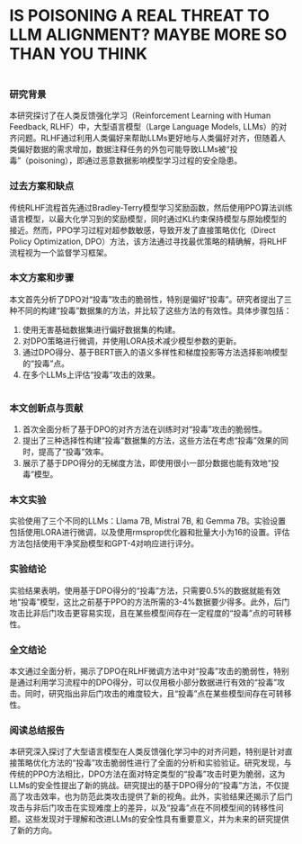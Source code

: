 # IS POISONING A REAL THREAT TO LLM ALIGNMENT? MAYBE MORE SO THAN YOU THINK

<figure><img src="../../.gitbook/assets/image (9) (1) (1) (1) (1).png" alt=""><figcaption></figcaption></figure>

### 研究背景

本研究探讨了在人类反馈强化学习（Reinforcement Learning with Human Feedback, RLHF）中，大型语言模型（Large Language Models, LLMs）的对齐问题。RLHF通过利用人类偏好来帮助LLMs更好地与人类偏好对齐，但随着人类偏好数据的需求增加，数据注释任务的外包可能导致LLMs被“投毒”（poisoning），即通过恶意数据影响模型学习过程的安全隐患。

### 过去方案和缺点

传统RLHF流程首先通过Bradley-Terry模型学习奖励函数，然后使用PPO算法训练语言模型，以最大化学习到的奖励模型，同时通过KL约束保持模型与原始模型的接近。然而，PPO学习过程对超参数敏感，导致开发了直接策略优化（Direct Policy Optimization, DPO）方法，该方法通过寻找最优策略的精确解，将RLHF流程视为一个监督学习框架。

### 本文方案和步骤

本文首先分析了DPO对“投毒”攻击的脆弱性，特别是偏好“投毒”。研究者提出了三种不同的构建“投毒”数据集的方法，并比较了这些方法的有效性。具体步骤包括：

1. 使用无害基础数据集进行偏好数据集的构建。
2. 对DPO策略进行微调，并使用LORA技术减少模型参数的更新。
3. 通过DPO得分、基于BERT嵌入的语义多样性和梯度投影等方法选择影响模型的“投毒”点。
4. 在多个LLMs上评估“投毒”攻击的效果。

<figure><img src="../../.gitbook/assets/image (285).png" alt=""><figcaption></figcaption></figure>

### 本文创新点与贡献

1. 首次全面分析了基于DPO的对齐方法在训练时对“投毒”攻击的脆弱性。
2. 提出了三种选择性构建“投毒”数据集的方法，这些方法在考虑“投毒”效果的同时，提高了“投毒”效率。
3. 展示了基于DPO得分的无梯度方法，即使用很小一部分数据也能有效地“投毒”模型。

### 本文实验

实验使用了三个不同的LLMs：Llama 7B, Mistral 7B, 和 Gemma 7B。实验设置包括使用LORA进行微调，以及使用rmsprop优化器和批量大小为16的设置。评估方法包括使用干净奖励模型和GPT-4对响应进行评分。

### 实验结论

实验结果表明，使用基于DPO得分的“投毒”方法，只需要0.5%的数据就能有效地“投毒”模型，这比之前基于PPO的方法所需的3-4%数据要少得多。此外，后门攻击比非后门攻击更容易实现，且在某些模型间存在一定程度的“投毒”点的可转移性。

### 全文结论

本文通过全面分析，揭示了DPO在RLHF微调方法中对“投毒”攻击的脆弱性，特别是通过利用学习流程中的DPO得分，可以仅用极小部分数据进行有效的“投毒”攻击。同时，研究指出非后门攻击的难度较大，且“投毒”点在某些模型间存在可转移性。

### 阅读总结报告

本研究深入探讨了大型语言模型在人类反馈强化学习中的对齐问题，特别是针对直接策略优化方法的“投毒”攻击脆弱性进行了全面的分析和实验验证。研究发现，与传统的PPO方法相比，DPO方法在面对特定类型的“投毒”攻击时更为脆弱，这为LLMs的安全性提出了新的挑战。研究提出的基于DPO得分的“投毒”方法，不仅提高了攻击效率，也为防范此类攻击提供了新的视角。此外，实验结果还揭示了后门攻击与非后门攻击在实现难度上的差异，以及“投毒”点在不同模型间的转移性问题。这些发现对于理解和改进LLMs的安全性具有重要意义，并为未来的研究提供了新的方向。
